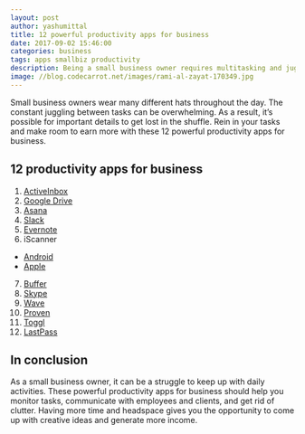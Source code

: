```yaml
---
layout: post
author: yashumittal
title: 12 powerful productivity apps for business
date: 2017-09-02 15:46:00
categories: business
tags: apps smallbiz productivity
description: Being a small business owner requires multitasking and juggling to-do's all day! Make your life easier with these powerful productivity apps for business.
image: //blog.codecarrot.net/images/rami-al-zayat-170349.jpg
---
```


Small business owners wear many different hats throughout the day. The constant juggling between tasks can be overwhelming. As a result, it’s possible for important details to get lost in the shuffle. Rein in your tasks and make room to earn more with these 12 powerful productivity apps for business.

## 12 productivity apps for business

1. [ActiveInbox](//www.activeinboxhq.com/)
2. [Google Drive](//www.google.com/drive/)
3. [Asana](//asana.com/)
4. [Slack](//slack.com/)
5. [Evernote](//evernote.com/)
6. iScanner
  * [Android](//play.google.com/store/apps/details?id=com.bpmobile.iscanner.free&hl=en)
  * [Apple](//itunes.apple.com/us/app/iscanner-pdf-document-scanner-app/id1035331258?mt=8)
7. [Buffer](//buffer.com/app)
8. [Skype](//www.skype.com/en/)
9. [Wave](//www.waveapps.com/)
10. [Proven](//www.proven.com/)
11. [Toggl](//toggl.com/)
12. [LastPass](//www.lastpass.com/)

## In conclusion

As a small business owner, it can be a struggle to keep up with daily activities. These powerful productivity apps for business should help you monitor tasks, communicate with employees and clients, and get rid of clutter. Having more time and headspace gives you the opportunity to come up with creative ideas and generate more income.
